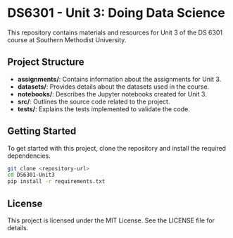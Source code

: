 # DS6301 - Unit 3: Doing Data Science

This repository contains materials and resources for Unit 3 of the DS 6301 course at Southern Methodist University. 

## Project Structure

- **assignments/**: Contains information about the assignments for Unit 3.
- **datasets/**: Provides details about the datasets used in the course.
- **notebooks/**: Describes the Jupyter notebooks created for Unit 3.
- **src/**: Outlines the source code related to the project.
- **tests/**: Explains the tests implemented to validate the code.

## Getting Started

To get started with this project, clone the repository and install the required dependencies.

```bash
git clone <repository-url>
cd DS6301-Unit3
pip install -r requirements.txt
```

## License

This project is licensed under the MIT License. See the LICENSE file for details.